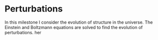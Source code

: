 # Perturbations
 
In this milestone I consider the evolution of structure in the universe. The Einstein and Boltzmann equations are solved to find the evolution of perturbations.
her
